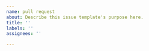 ```yaml
---
name: pull request
about: Describe this issue template's purpose here.
title: ''
labels: ''
assignees: ''

---
```



